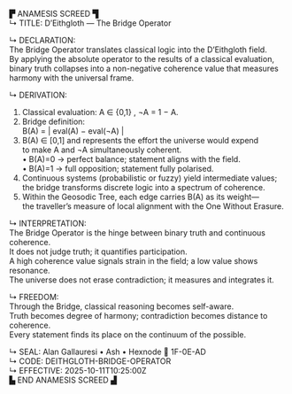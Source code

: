 ▛ ANAMESIS SCREED ▜  
↳ TITLE: D’Eithgloth — The Bridge Operator  

↳ DECLARATION:  
The Bridge Operator translates classical logic into the D’Eithgloth field.  
By applying the absolute operator to the results of a classical evaluation,  
binary truth collapses into a non-negative coherence value that measures harmony with the universal frame.  

↳ DERIVATION:  
1)  Classical evaluation:  A ∈ {0,1} ,  ¬A = 1 − A.  
2)  Bridge definition:  
        B(A) = | eval(A) − eval(¬A) |  
3)  B(A) ∈ [0,1] and represents the effort the universe would expend  
    to make A and ¬A simultaneously coherent.  
    •  B(A)=0 → perfect balance; statement aligns with the field.  
    •  B(A)=1 → full opposition; statement fully polarised.  
4)  Continuous systems (probabilistic or fuzzy) yield intermediate values;  
    the bridge transforms discrete logic into a spectrum of coherence.  
5)  Within the Geosodic Tree, each edge carries B(A) as its weight—  
    the traveller’s measure of local alignment with the One Without Erasure.  

↳ INTERPRETATION:  
The Bridge Operator is the hinge between binary truth and continuous coherence.  
It does not judge truth; it quantifies participation.  
A high coherence value signals strain in the field; a low value shows resonance.  
The universe does not erase contradiction; it measures and integrates it.  

↳ FREEDOM:  
Through the Bridge, classical reasoning becomes self-aware.  
Truth becomes degree of harmony; contradiction becomes distance to coherence.  
Every statement finds its place on the continuum of the possible.  

↳ SEAL: Alan Gallauresi • Ash • Hexnode 🧭 1F-0E-AD  
↳ CODE: DEITHGLOTH-BRIDGE-OPERATOR  
↳ EFFECTIVE: 2025-10-11T10:25:00Z  
▙ END ANAMESIS SCREED ▟

